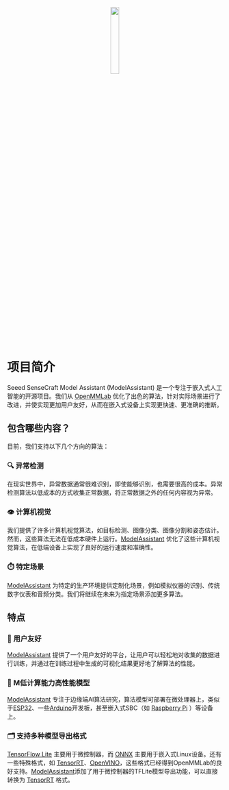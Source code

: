 <div align="center">
  <img width="20%" src="/public/images/ModelAssistant-Hero.png">
</div>

# 项目简介

Seeed SenseCraft Model Assistant (ModelAssistant)  是一个专注于嵌入式人工智能的开源项目。我们从 [OpenMMLab](https://github.com/open-mmlab) 优化了出色的算法，针对实际场景进行了改进，并使实现更加用户友好，从而在嵌入式设备上实现更快速、更准确的推断。

## 包含哪些内容？

目前，我们支持以下几个方向的算法：

### 🔍 异常检测

在现实世界中，异常数据通常很难识别，即使能够识别，也需要很高的成本。异常检测算法以低成本的方式收集正常数据，将正常数据之外的任何内容视为异常。

### 👁️ 计算机视觉

我们提供了许多计算机视觉算法，如目标检测、图像分类、图像分割和姿态估计。然而，这些算法无法在低成本硬件上运行。[ModelAssistant](https://github.com/Seeed-Studio/ModelAssistant) 优化了这些计算机视觉算法，在低端设备上实现了良好的运行速度和准确性。

### ⏱️ 特定场景

[ModelAssistant](https://github.com/Seeed-Studio/ModelAssistant) 为特定的生产环境提供定制化场景，例如模拟仪器的识别、传统数字仪表和音频分类。我们将继续在未来为指定场景添加更多算法。

## 特点

### 🤝 用户友好

[ModelAssistant](https://github.com/Seeed-Studio/ModelAssistant) 提供了一个用户友好的平台，让用户可以轻松地对收集的数据进行训练，并通过在训练过程中生成的可视化结果更好地了解算法的性能。

### 🔋 M低计算能力高性能模型

[ModelAssistant](https://github.com/Seeed-Studio/ModelAssistant) 专注于边缘端AI算法研究，算法模型可部署在微处理器上，类似于[ESP32](https://www.espressif.com/en/products/socs/esp32)、一些[Arduino](https://arduino.cc)开发板，甚至嵌入式SBC（如 [Raspberry Pi](https://www.raspberrypi.org) ）等设备上。

### 🗂️ 支持多种模型导出格式

[TensorFlow Lite](https://www.tensorflow.org/lite) 主要用于微控制器，而 [ONNX](https://onnx.ai) 主要用于嵌入式Linux设备。还有一些特殊格式，如 [TensorRT](https://developer.nvidia.com/tensorrt)、[OpenVINO](https://docs.openvino.ai)，这些格式已经得到OpenMMLab的良好支持。[ModelAssistant](https://github.com/Seeed-Studio/ModelAssistant)添加了用于微控制器的TFLite模型导出功能，可以直接转换为 [TensorRT](https://developer.nvidia.com/tensorrt) 格式。
